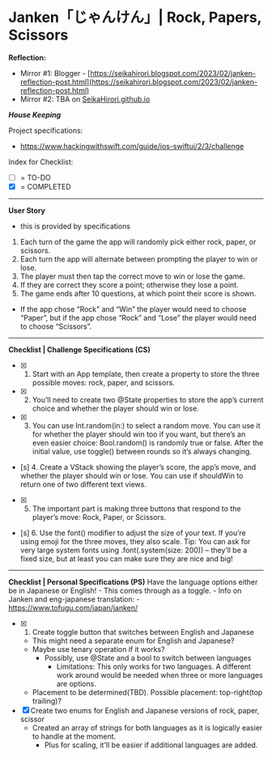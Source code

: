 # Janken「じゃんけん」| Rock, Papers, Scissors

**Reflection:**
- Mirror #1: Blogger - [https://seikahirori.blogspot.com/2023/02/janken-reflection-post.html](https://seikahirori.blogspot.com/2023/02/janken-reflection-post.html)
- Mirror #2: TBA on [SeikaHirori.github.io](SeikaHirori.github.io)

***House Keeping***

Project specifications:
- https://www.hackingwithswift.com/guide/ios-swiftui/2/3/challenge

Index for Checklist:
- [ ] = TO-DO
- [x] = COMPLETED
___

**User Story**
- this is provided by specifications

1. Each turn of the game the app will randomly pick either rock, paper, or scissors.
2. Each turn the app will alternate between prompting the player to win or lose.
3. The player must then tap the correct move to win or lose the game.
4. If they are correct they score a point; otherwise they lose a point.
5. The game ends after 10 questions, at which point their score is shown.

- If the app chose “Rock” and “Win” the player would need to choose “Paper”, but if the app chose “Rock” and “Lose” the player would need to choose “Scissors”.
___
**Checklist | Challenge Specifications (CS)**

- [x] 1. Start with an App template, then create a property to store the three possible moves: rock, paper, and scissors.
- [x] 2. You’ll need to create two @State properties to store the app’s current choice and whether the player should win or lose.
- [x] 3. You can use Int.random(in:) to select a random move. You can use it for whether the player should win too if you want, but there’s an even easier choice: Bool.random() is randomly true or false. After the initial value, use toggle() between rounds so it’s always changing.
- [s] 4. Create a VStack showing the player’s score, the app’s move, and whether the player should win or lose. You can use if shouldWin to return one of two different text views.
- [x] 5. The important part is making three buttons that respond to the player’s move: Rock, Paper, or Scissors.
- [s] 6. Use the font() modifier to adjust the size of your text. If you’re using emoji for the three moves, they also scale. Tip: You can ask for very large system fonts using .font(.system(size: 200)) – they’ll be a fixed size, but at least you can make sure they are nice and big!

___
**Checklist | Personal Specifications (PS)**
Have the language options either be in Japanese or English!
    - This comes through as a toggle.
    - Info on Janken and eng-japanese translation:
        - https://www.tofugu.com/japan/janken/
- [x] 1. Create toggle button that switches between English and Japanese
    - This might need a separate enum for English and Japanese?
    - Maybe use tenary operation if it works?
        - Possibly, use @State and a bool to switch between languages
            - Limitations: This only works for two languages. A different work around would be needed when three or more languages are options.
    - Placement to be determined(TBD). Possible placement: top-right(top trailing)?
- [x] Create two enums for English and Japanese versions of rock, paper, scissor
    - Created an array of strings for both languages as it is logically easier to handle at the moment.
        - Plus for scaling, it'll be easier if additional languages are added.
